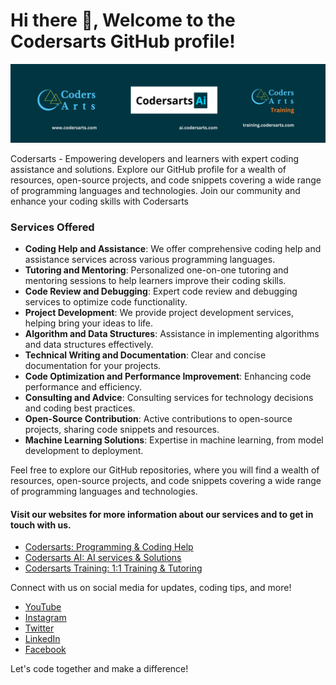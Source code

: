 # Hi there 👋, Welcome to the Codersarts GitHub profile!
![Codersarts Products](Codersarts%20Products.png)



Codersarts - Empowering developers and learners with expert coding assistance and 
solutions. Explore our GitHub profile for a wealth of resources, open-source projects, 
and code snippets covering a wide range of programming languages and technologies. Join 
our community and enhance your coding skills with Codersarts


### Services Offered

- **Coding Help and Assistance**: We offer comprehensive coding help and assistance services across various programming languages.
- **Tutoring and Mentoring**: Personalized one-on-one tutoring and mentoring sessions to help learners improve their coding skills.
- **Code Review and Debugging**: Expert code review and debugging services to optimize code functionality.
- **Project Development**: We provide project development services, helping bring your ideas to life.
- **Algorithm and Data Structures**: Assistance in implementing algorithms and data structures effectively.
- **Technical Writing and Documentation**: Clear and concise documentation for your projects.
- **Code Optimization and Performance Improvement**: Enhancing code performance and efficiency.
- **Consulting and Advice**: Consulting services for technology decisions and coding best practices.
- **Open-Source Contribution**: Active contributions to open-source projects, sharing code snippets and resources.
- **Machine Learning Solutions**: Expertise in machine learning, from model development to deployment.

Feel free to explore our GitHub repositories, where you will find a wealth of resources, open-source projects, and code snippets covering a wide range of programming languages and technologies.

#### Visit our websites for more information about our services and to get in touch with us.
- [Codersarts: Programming & Coding Help](https://www.codersarts.com/)
- [Codersarts AI: AI services & Solutions](https://www.ai.codersarts.com/)
- [Codersarts Training: 1:1 Training & Tutoring](https://www.training.codersarts.com/)


Connect with us on social media for updates, coding tips, and more!
- [YouTube](https://www.youtube.com/@CodersArts)
- [Instagram](https://www.instagram.com/codersarts)
- [Twitter](https://twitter.com/codersarts)
- [LinkedIn](https://www.linkedin.com/company/codersarts)
- [Facebook](https://www.facebook.com/codersarts2017) 

Let's code together and make a difference!





